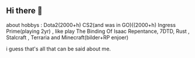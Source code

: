 ## Hi there 👋

<!--
**Aihenvald1/Aihenvald1** is a ✨ _special_ ✨ repository because its `README.md` (this file) appears on your GitHub profile.

Here are some ideas to get you started:

- 🔭 I’m currently working on HTML\CSS\JS
- 🌱 I’m currently learning 3d modeling
- 👯 I’m looking to collaborate on gamedev
- 🤔 I’m looking for help with 3d
- 💬 Ask me about projects and ambitions
- 📫 How to reach me: @aihenvald1 on TG or aihenban@gmail.com
- 😄 Pronouns: Apache attaсk helicopter :D
- ⚡ Fun fact: if u pay me 500$ i start create my game with use 3d and 2d elements. If i done - i name it like u NN )
--> about hobbys : Dota2(2000+h) CS2(and was in GO)((2000+h) Ingress Prime(playing 2yr) , like play The Binding Of Isaac Repentance, 7DTD, Rust , Stalcraft , Terraria and Minecraft(bilder+RP enjoer)
i guess that's all that can be said about me.
